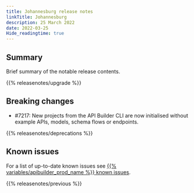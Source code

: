 ```yaml
---
title: Johannesburg release notes
linkTitle: Johannesburg
description: 25 March 2022
date: 2022-03-25
Hide_readingtime: true
---
```

## Summary
Brief summary of the notable release contents.

{{% releasenotes/upgrade %}}

## Breaking changes

* #7217: New projects from the API Builder CLI are now initialised without example APIs, models, schema flows or endpoints.

<!-- ## Features -->

<!-- ## Fixes -->

{{% releasenotes/deprecations %}}

<!-- Regenerate modules/plugins with api-builder-tools generate-release-notes script -->
<!-- ## Updated modules -->

<!-- ## Updated plugins -->

## Known issues
For a list of up-to-date known issues see [{{% variables/apibuilder_prod_name %}} known issues](/docs/known_issues/).

{{% releasenotes/previous %}}